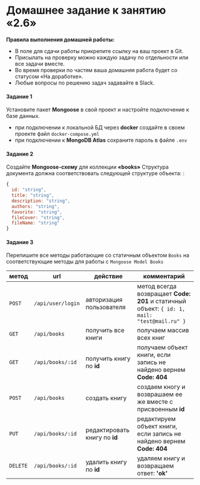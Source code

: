 # Домашнее задание к занятию «2.6»

**Правила выполнения домашней работы:** 
* В поле для сдачи работы прикрепите ссылку на ваш проект в Git.
* Присылать на проверку можно каждую задачу по отдельности или все задачи вместе. 
* Во время проверки по частям ваша домашняя работа будет со статусом «На доработке».
* Любые вопросы по решению задач задавайте в Slack.


#### Задание 1
Установите пакет **Mongoose** в свой проект и настройте подключение к базе данных.
* при подключении к локальной БД через **docker** создайте в своем проекте файл `docker-compose.yml`
* при подключении к **MongoDB Atlas** сохраните пароль в файле `.env`



#### Задание 2
Создайте **Mongoose-схему** для коллекции **«books»**
Структура документа должна соответствовать следующей структуре объекта:
: 
```javascript
{
  id: "string",
  title: "string",
  description: "string",
  authors: "string",
  favorite: "string",
  fileCover: "string",
  fileName: "string"
}
``` 

#### Задание 3
Перепишите все методы работающие со статичным объектом `Books` на соответствующие методы для работы с `Mongoose Model Books`

метод | url | действие | комментарий
--- | --- | ---  | ---
`POST` | `/api/user/login` | авторизация пользователя | метод всегда возвращает **Code: 201** и статичный объект: `{ id: 1, mail: "test@mail.ru" }`
`GET` | `/api/books` | получить все книги | получаем массив всех книг
`GET` | `/api/books/:id` | получить книгу по **id** | получаем объект книги, если запись не найдено вернем **Code: 404** 
`POST` | `/api/books` | создать книгу | создаем кногу и возврашаем ее же вместе с присвоенным **id**
`PUT` | `/api/books/:id` | редактировать книгу по **id** |  редактируем объект книги, если запись не найдено вернем **Code: 404**
`DELETE` | `/api/books/:id` | удалить книгу по **id** | удаляем книгу и возвращаем ответ: **'ok'**





